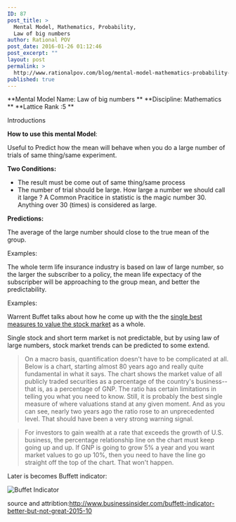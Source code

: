 ```yaml
---
ID: 87
post_title: >
  Mental Model, Mathematics, Probability,
  Law of big numbers
author: Rational POV
post_date: 2016-01-26 01:12:46
post_excerpt: ""
layout: post
permalink: >
  http://www.rationalpov.com/blog/mental-model-mathematics-probability-law-of-big-numbers/
published: true
---
```

**Mental Model Name: Law of big numbers ** **Discipline: Mathematics ** **Lattice Rank :5 **

Introductions

**__How to use this mental Model__**:

Useful to Predict how the mean will behave when you do a large number of trials of same thing/same experiment.

**Two Conditions:**

* The result must be come out of same thing/same process
* The number of trial should be large. How large a number we should call it large ? A Common Pracitice in statistic is the magic number 30. Anything over 30 (times) is considered as large.

**Predictions:**

The average of the large number should close to the true mean of the group.


Examples:


The whole term life insurance industry is based on law of large number, so the larger the subscriber to a policy, the mean life expectacy of the subscripber will be approaching to the group mean, and better the predictability.


Examples:

Warrent Buffet talks about how he come up with the the [single best measures to value the stock market](http://archive.fortune.com/magazines/fortune/fortune_archive/2001/12/10/314691/index.htm) as a whole.

Single stock and short term market is not predictable, but by using law of large numbers, stock market trends can be predicted to some extend. 

>On a macro basis, quantification doesn't have to be complicated at all. Below is a chart, starting almost 80 years ago and really quite fundamental in what it says. The chart shows the market value of all publicly traded securities as a percentage of the country's business--that is, as a percentage of GNP. The ratio has certain limitations in telling you what you need to know. Still, it is probably the best single measure of where valuations stand at any given moment. And as you can see, nearly two years ago the ratio rose to an unprecedented level. That should have been a very strong warning signal.

>For investors to gain wealth at a rate that exceeds the growth of U.S. business, the percentage relationship line on the chart must keep going up and up. If GNP is going to grow 5% a year and you want market values to go up 10%, then you need to have the line go straight off the top of the chart. That won't happen.

Later is becomes Buffett indicator:

![Buffet Indicator](http://static4.businessinsider.com/image/56336b28bd86ef18008c5f4f-907-659/screen%20shot%202015-10-30%20at%209.05.08%20am.png)


source and attribtion:http://www.businessinsider.com/buffett-indicator-better-but-not-great-2015-10


